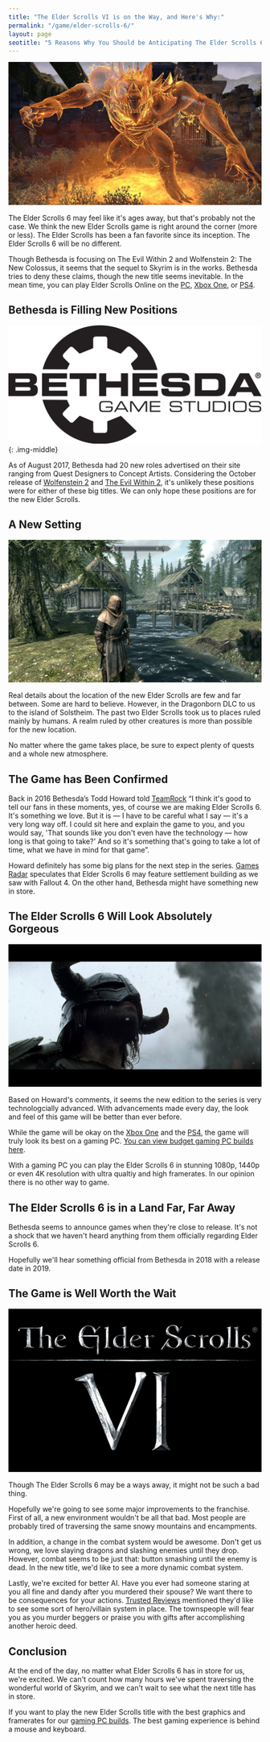 ```yaml
---
title: "The Elder Scrolls VI is on the Way, and Here's Why:" 
permalink: "/game/elder-scrolls-6/"
layout: page
seotitle: "5 Reasons Why You Should be Anticipating The Elder Scrolls 6"
---
```

![Elder Scrolls 6 Header](/img/games/es6/monster.jpg)


The Elder Scrolls 6 may feel like it's ages away, but that's probably not the case. We think the new Elder Scrolls game is right around the corner (more or less). The Elder Scrolls has been a fan favorite since its inception. The Elder Scrolls 6 will be no different. 

Though Bethesda is focusing on The Evil Within 2 and Wolfenstein 2: The New Colossus, it seems that the sequel to Skyrim is in the works. Bethesda tries to deny these claims, though the new title seems inevitable. In the mean time, you can play Elder Scrolls Online on the [PC](http://amzn.to/2AzME7Y), [Xbox One](http://amzn.to/2ApbUeI), or [PS4](http://amzn.to/2jDJVA7). 

## Bethesda is Filling New Positions 
![Bethesda](/img/games/es6/bethesda.png){: .img-middle}


As of August 2017, Bethesda had 20 new roles advertised on their site ranging from Quest Designers to Concept Artists. Considering the October release of [Wolfenstein 2](http://amzn.to/2i7VezR) and [The Evil Within 2](http://amzn.to/2njVzVL), it's unlikely these positions were for either of these big titles. We can only hope these positions are for the new Elder Scrolls. 

## A New Setting 
![Skyrim Setting](/img/games/es6/setting.jpg)


Real details about the location of the new Elder Scrolls are few and far between. Some are hard to believe. However, in the Dragonborn DLC to us to the island of Solstheim. The past two Elder Scrolls took us to places ruled mainly by humans. A realm ruled by other creatures is more than possible for the new location. 

No matter where the game takes place, be sure to expect plenty of quests and a whole new atmosphere. 

## The Game has Been Confirmed 

Back in 2016 Bethesda’s Todd Howard told [TeamRock](http://teamrock.com/game/2016-06-23/bethesda-confirms-they-re-working-on-the-elder-scrolls-6) “I think it's good to tell our fans in these moments, yes, of course we are making Elder Scrolls 6. It's something we love. But it is — I have to be careful what I say — it's a very long way off. I could sit here and explain the game to you, and you would say, 'That sounds like you don't even have the technology — how long is that going to take?' And so it's something that's going to take a lot of time, what we have in mind for that game”. 

Howard definitely has some big plans for the next step in the series. [Games Radar](http://www.gamesradar.com) speculates that Elder Scrolls 6 may feature settlement building as we saw with Fallout 4. On the other hand, Bethesda might have something new in store. 

## The Elder Scrolls 6 Will Look Absolutely Gorgeous
![Skyrim Cinematic](/img/games/es6/cinematic.jpg)


Based on Howard's comments, it seems the new edition to the series is very technologcially advanced. With advancements made every day, the look and feel of this game will be better than ever before. 

While the game will be okay on the [Xbox One](http://amzn.to/2ia3iAp) and the [PS4](http://amzn.to/2nlsfyh), the game will truly look its best on a gaming PC. [You can view budget gaming PC builds here](/budget-pcs/).

With a gaming PC you can play the Elder Scrolls 6 in stunning 1080p, 1440p or even 4K resolution with ultra qualtiy and high framerates. In our opinion there is no other way to game. 

## The Elder Scrolls 6 is in a Land Far, Far Away 

Bethesda seems to announce games when they're close to release. It's not a shock that we haven't heard anything from them officially regarding Elder Scrolls 6. 

Hopefully we'll hear something official from Bethesda in 2018 with a release date in 2019. 

## The Game is Well Worth the Wait 
![Elder Scrolls 6](/img/games/es6/es6.jpg)


Though The Elder Scrolls 6 may be a ways away, it might not be such a bad thing. 

Hopefully we're going to see some major improvements to the franchise. First of all, a new environment wouldn't be all that bad. Most people are probably tired of traversing the same snowy mountains and encampments. 

In addition, a change in the combat system would be awesome. Don't get us wrong, we love slaying dragons and slashing enemies until they drop. However, combat seems to be just that: button smashing until the enemy is dead. In the new title, we'd like to see a more dynamic combat system. 

Lastly, we're excited for better AI. Have you ever had someone staring at you all fine and dandy after you murdered their spouse? We want there to be consequences for your actions. [Trusted Reviews](http://www.trustedreviews.com) mentioned they'd like to see some sort of hero/villain system in place. The townspeople will fear you as you murder beggers or praise you with gifts after accomplishing another heroic deed. 

## Conclusion

At the end of the day, no matter what Elder Scrolls 6 has in store for us, we're excited. We can't count how many hours we've spent traversing the wonderful world of Skyrim, and we can't wait to see what the next title has in store. 

If you want to play the new Elder Scrolls title with the best graphics and framerates for our [gaming PC builds](/budget-pcs/). The best gaming experience is behind a mouse and keyboard. 
